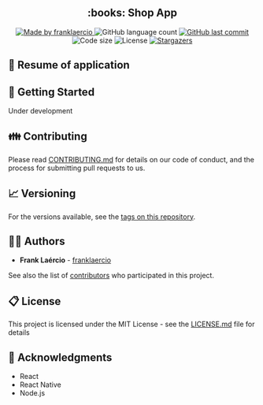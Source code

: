 <h2 align="center"> 
  :books: Shop App
</h1>

<p align="center">
  <a href="https://www.linkedin.com/in/frank-laercio/">
    <img alt="Made by franklaercio" src="https://img.shields.io/badge/Linkedin-Made%20by%20franklaercio-blue">
  </a>
  
  <img alt="GitHub language count" src="https://img.shields.io/github/languages/count/franklaercio/shop_app_flutter?color=%2304D361">
  
  <a href="https://github.com/franklaercio/shop_app_flutter/commits/master">
    <img alt="GitHub last commit" src="https://img.shields.io/github/last-commit/franklaercio/shop_app_flutter">
  </a>
  
  <img alt="Code size" src="https://img.shields.io/github/languages/code-size/franklaercio/shop_app_flutter">

  <img alt="License" src="https://img.shields.io/badge/license-MIT-brightgreen">
   <a href="https://github.com/franklaercio/shop_app_flutter/stargazers">
    <img alt="Stargazers" src="https://img.shields.io/github/stars/franklaercio/shop_app_flutter?style=social">
  </a>
</p>

## :bookmark_tabs: Resume of application


## :mag_right: Getting Started

Under development

## :family: Contributing

Please read [CONTRIBUTING.md](https://gist.github.com/PurpleBooth/b24679402957c63ec426) for details on our code of conduct, and the process for submitting pull requests to us.

## :chart_with_upwards_trend: Versioning

For the versions available, see the [tags on this repository](https://github.com/franklaercio/shop_app_flutter/tags). 

## :man_technologist: Authors

* **Frank Laércio** - [franklaercio](https://github.com/franklaercio)

See also the list of [contributors](https://github.com/franklaercio/shop_app_flutter/contributors) who participated in this project.

## :clipboard: License

This project is licensed under the MIT License - see the [LICENSE.md](LICENSE.md) file for details

## :newspaper: Acknowledgments

- React
- React Native
- Node.js
